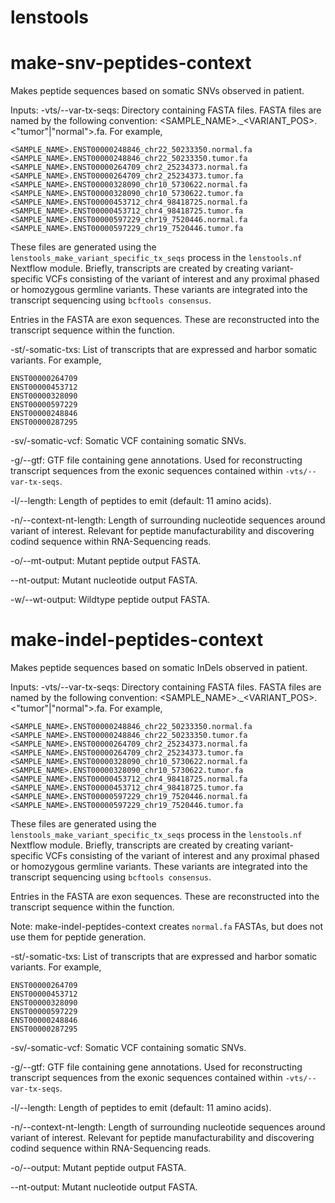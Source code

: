 # lenstools


# make-snv-peptides-context
Makes peptide sequences based on somatic SNVs observed in patient.

Inputs:
-vts/--var-tx-seqs: Directory containing FASTA files. FASTA files are named by the following convention:
<SAMPLE_NAME>.<TRANSCRIPT>_<VARIANT_POS>.<"tumor"|"normal">.fa. For example,

```
<SAMPLE_NAME>.ENST00000248846_chr22_50233350.normal.fa
<SAMPLE_NAME>.ENST00000248846_chr22_50233350.tumor.fa
<SAMPLE_NAME>.ENST00000264709_chr2_25234373.normal.fa
<SAMPLE_NAME>.ENST00000264709_chr2_25234373.tumor.fa
<SAMPLE_NAME>.ENST00000328090_chr10_5730622.normal.fa
<SAMPLE_NAME>.ENST00000328090_chr10_5730622.tumor.fa
<SAMPLE_NAME>.ENST00000453712_chr4_98418725.normal.fa
<SAMPLE_NAME>.ENST00000453712_chr4_98418725.tumor.fa
<SAMPLE_NAME>.ENST00000597229_chr19_7520446.normal.fa
<SAMPLE_NAME>.ENST00000597229_chr19_7520446.tumor.fa
```

These files are generated using the `lenstools_make_variant_specific_tx_seqs` process in the `lenstools.nf` Nextflow module. Briefly, transcripts are created by creating variant-specific VCFs consisting of the variant of interest and any proximal phased or homozygous germline variants. These variants are integrated into the transcript sequencing using `bcftools consensus`.

Entries in the FASTA are exon sequences. These are reconstructed into the transcript sequence within the function.


-st/-somatic-txs: List of transcripts that are expressed and harbor somatic variants. For example,

```
ENST00000264709
ENST00000453712
ENST00000328090
ENST00000597229
ENST00000248846
ENST00000287295
```

-sv/-somatic-vcf: Somatic VCF containing somatic SNVs.

-g/--gtf: GTF file containing gene annotations.
Used for reconstructing transcript sequences from the exonic sequences contained within `-vts/--var-tx-seqs`.

-l/--length: Length of peptides to emit (default: 11 amino acids).

-n/--context-nt-length: Length of surrounding nucleotide sequences around variant of interest. Relevant for peptide manufacturability and discovering codind sequence within RNA-Sequencing reads.

-o/--mt-output: Mutant peptide output FASTA.

--nt-output: Mutant nucleotide output FASTA.

-w/--wt-output: Wildtype peptide output FASTA.



# make-indel-peptides-context
Makes peptide sequences based on somatic InDels observed in patient.

Inputs:
-vts/--var-tx-seqs: Directory containing FASTA files. FASTA files are named by the following convention:
<SAMPLE_NAME>.<TRANSCRIPT>_<VARIANT_POS>.<"tumor"|"normal">.fa. For example,

```
<SAMPLE_NAME>.ENST00000248846_chr22_50233350.normal.fa
<SAMPLE_NAME>.ENST00000248846_chr22_50233350.tumor.fa
<SAMPLE_NAME>.ENST00000264709_chr2_25234373.normal.fa
<SAMPLE_NAME>.ENST00000264709_chr2_25234373.tumor.fa
<SAMPLE_NAME>.ENST00000328090_chr10_5730622.normal.fa
<SAMPLE_NAME>.ENST00000328090_chr10_5730622.tumor.fa
<SAMPLE_NAME>.ENST00000453712_chr4_98418725.normal.fa
<SAMPLE_NAME>.ENST00000453712_chr4_98418725.tumor.fa
<SAMPLE_NAME>.ENST00000597229_chr19_7520446.normal.fa
<SAMPLE_NAME>.ENST00000597229_chr19_7520446.tumor.fa
```

These files are generated using the `lenstools_make_variant_specific_tx_seqs` process in the `lenstools.nf` Nextflow module. Briefly, transcripts are created by creating variant-specific VCFs consisting of the variant of interest and any proximal phased or homozygous germline variants. These variants are integrated into the transcript sequencing using `bcftools consensus`.

Entries in the FASTA are exon sequences. These are reconstructed into the transcript sequence within the function.

Note: make-indel-peptides-context creates `normal.fa` FASTAs, but does not use them for peptide generation.


-st/-somatic-txs: List of transcripts that are expressed and harbor somatic variants. For example,

```
ENST00000264709
ENST00000453712
ENST00000328090
ENST00000597229
ENST00000248846
ENST00000287295
```

-sv/-somatic-vcf: Somatic VCF containing somatic SNVs.

-g/--gtf: GTF file containing gene annotations.
Used for reconstructing transcript sequences from the exonic sequences contained within `-vts/--var-tx-seqs`.

-l/--length: Length of peptides to emit (default: 11 amino acids).

-n/--context-nt-length: Length of surrounding nucleotide sequences around variant of interest. Relevant for peptide manufacturability and discovering codind sequence within RNA-Sequencing reads.

-o/--output: Mutant peptide output FASTA.

--nt-output: Mutant nucleotide output FASTA.

